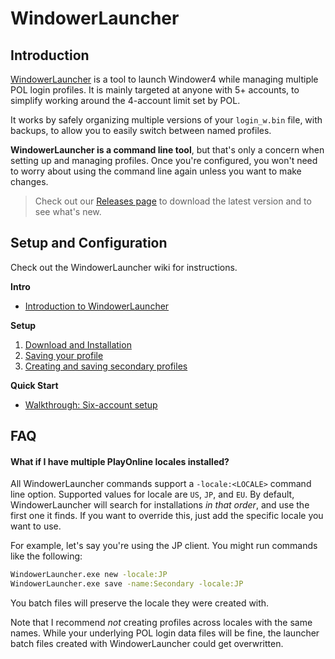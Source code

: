 # WindowerLauncher

## Introduction

[WindowerLauncher](https://github.com/Kaiconure/WindowerLauncher/) is a tool to launch Windower4 while managing multiple POL login profiles. It is mainly targeted at anyone with 5+ accounts, to simplify working around the 4-account limit set by POL.

It works by safely organizing multiple versions of your `login_w.bin` file, with backups, to allow you to easily switch between named profiles.

**WindowerLauncher is a command line tool**, but that's only a concern when setting up and managing profiles. Once you're configured, you won't need to worry about using the command line again unless you want to make changes.

> Check out our [Releases page](https://github.com/Kaiconure/WindowerLauncher/releases) to download the latest version and to see what's new.

## Setup and Configuration

Check out the WindowerLauncher wiki for instructions.

**Intro**
- [Introduction to WindowerLauncher](https://github.com/Kaiconure/WindowerLauncher/wiki)
  
**Setup**
1. [Download and Installation](https://github.com/Kaiconure/WindowerLauncher/wiki/Installation-Guide)
2. [Saving your profile](https://github.com/Kaiconure/WindowerLauncher/wiki/Saving-your-profile)
3. [Creating and saving secondary profiles](https://github.com/Kaiconure/WindowerLauncher/wiki/Creating-new-profiles)

**Quick Start**
- [Walkthrough: Six-account setup](https://github.com/Kaiconure/WindowerLauncher/wiki/Six-Account-Setup)

## FAQ

#### What if I have multiple PlayOnline locales installed?

All WindowerLauncher commands support a `-locale:<LOCALE>` command line option. Supported values for locale are `US`, `JP`, and `EU`. By default, WindowerLauncher will search for installations *in that order*, and use the first one it finds. If you want to override this, just add the specific locale you want to use.

For example, let's say you're using the JP client. You might run commands like the following:

```bash
WindowerLauncher.exe new -locale:JP
WindowerLauncher.exe save -name:Secondary -locale:JP
```

You batch files will preserve the locale they were created with.

Note that I recommend *not* creating profiles across locales with the same names. While your underlying POL login data files will be fine, the launcher batch files created with WindowerLauncher could get overwritten.

